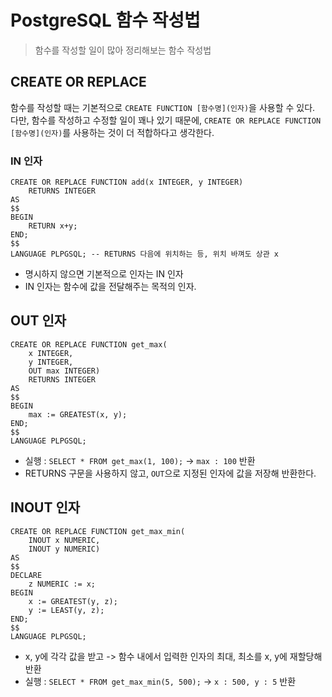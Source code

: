 # PostgreSQL 함수 작성법
> 함수를 작성할 일이 많아 정리해보는 함수 작성법

## CREATE OR REPLACE
함수를 작성할 때는 기본적으로 `CREATE FUNCTION [함수명](인자)`을 사용할 수 있다.   
다만, 함수를 작성하고 수정할 일이 꽤나 있기 때문에, `CREATE OR REPLACE FUNCTION [함수명](인자)`를 사용하는 것이 더 적합하다고 생각한다.

### IN 인자
```
CREATE OR REPLACE FUNCTION add(x INTEGER, y INTEGER)
    RETURNS INTEGER 
AS
$$ 
BEGIN
    RETURN x+y;
END; 
$$
LANGUAGE PLPGSQL; -- RETURNS 다음에 위치하는 등, 위치 바껴도 상관 x
```

* 명시하지 않으면 기본적으로 인자는 IN 인자
* IN 인자는 함수에 값을 전달해주는 목적의 인자.

## OUT 인자
```
CREATE OR REPLACE FUNCTION get_max(
    x INTEGER, 
    y INTEGER,
    OUT max INTEGER)
    RETURNS INTEGER 
AS
$$ 
BEGIN
    max := GREATEST(x, y);
END; 
$$
LANGUAGE PLPGSQL;
```
* 실행 : `SELECT * FROM get_max(1, 100);` -> `max : 100` 반환
* RETURNS 구문을 사용하지 않고, `OUT`으로 지정된 인자에 값을 저장해 반환한다.

## INOUT 인자
```
CREATE OR REPLACE FUNCTION get_max_min(
    INOUT x NUMERIC, 
    INOUT y NUMERIC)
AS 
$$ 
DECLARE
    z NUMERIC := x;
BEGIN
    x := GREATEST(y, z);
    y := LEAST(y, z);
END; 
$$
LANGUAGE PLPGSQL;
```
* x, y에 각각 값을 받고 -> 함수 내에서 입력한 인자의 최대, 최소를 x, y에 재할당해 반환
* 실행 : `SELECT * FROM get_max_min(5, 500);` -> `x : 500, y : 5` 반환